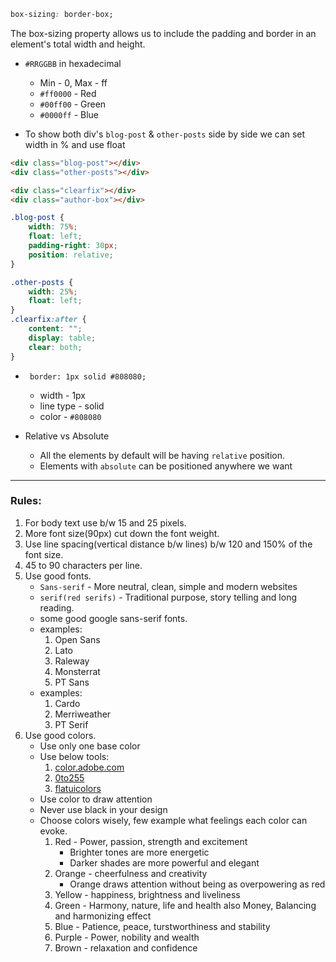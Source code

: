 ```css
box-sizing: border-box;
```
The box-sizing property allows us to include the padding and border in an element's total width and height. 


* `#RRGGBB` in hexadecimal 
    * Min - 0, Max - ff
    * `#ff0000` - Red
    * `#00ff00` - Green
    * `#0000ff` - Blue

* To show both div's `blog-post` & `other-posts` side by side we can set width in % and use float 
```html
<div class="blog-post"></div>
<div class="other-posts"></div>

<div class="clearfix"></div>
<div class="author-box"></div>
```
```css
.blog-post {
    width: 75%;
    float: left;
    padding-right: 30px;
    position: relative;
}

.other-posts {
    width: 25%;
    float: left;
}
.clearfix:after {
    content: "";
    display: table;
    clear: both;
}
```

* ` border: 1px solid #808080;`
    * width - 1px
    * line type - solid
    * color - `#808080`
    
* Relative vs Absolute
    * All the elements by default will be having `relative` position.
    * Elements with `absolute` can be positioned anywhere we want
    

<hr>


### Rules:

1. For body text use b/w 15 and 25 pixels.
2. More font size(90px) cut down the font weight.
3. Use line spacing(vertical distance b/w lines) b/w 120 and 150% of the font size.
4. 45 to 90 characters per line.
5. Use good fonts.
    * `Sans-serif` - More neutral, clean, simple and modern websites
    * `serif(red serifs)` - Traditional purpose, story telling and long reading.
    * some good google sans-serif fonts. 
    * examples:
        1. Open Sans
        2. Lato
        3. Raleway
        4. Monsterrat
        5. PT Sans
    * examples:
        1. Cardo
        2. Merriweather
        3. PT Serif
6. Use good colors.
    * Use only one base color
    * Use below tools:
        1. [color.adobe.com](https://color.adobe.com/create/color-wheel)
        2. [0to255](http://www.0to255.com/)
        3. [flatuicolors](http://flatuicolors.com/)
    * Use color to draw attention
    * Never use black in your design
    * Choose colors wisely, few example what feelings each color can evoke.
        1. Red - Power, passion, strength and excitement
            * Brighter tones are more energetic
            * Darker shades are more powerful and elegant
        2. Orange - cheerfulness and creativity
            * Orange draws attention without being as overpowering as red
        3. Yellow - happiness, brightness and liveliness
        4. Green - Harmony, nature, life and health also Money, Balancing and harmonizing effect
        5. Blue - Patience, peace, turstworthiness and stability
        6. Purple - Power, nobility and wealth
        7. Brown - relaxation and confidence














